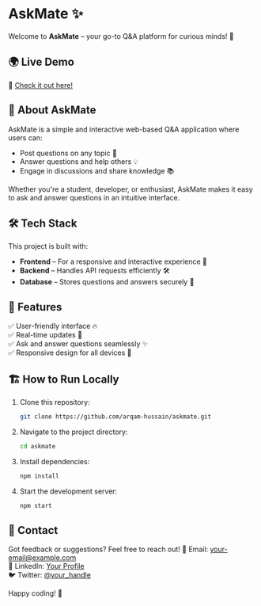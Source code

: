 # AskMate ✨

Welcome to **AskMate** – your go-to Q&A platform for curious minds! 🚀

## 🌍 Live Demo
🔗 [Check it out here!](https://arqam-hussain-askmate.netlify.app/)

## 📌 About AskMate
AskMate is a simple and interactive web-based Q&A application where users can:
- Post questions on any topic 🤔
- Answer questions and help others 💡
- Engage in discussions and share knowledge 📚

Whether you're a student, developer, or enthusiast, AskMate makes it easy to ask and answer questions in an intuitive interface.

## 🛠️ Tech Stack
This project is built with:
- **Frontend** – For a responsive and interactive experience 🎨
- **Backend** – Handles API requests efficiently 🛠️
- **Database** – Stores questions and answers securely 📂

## 🚀 Features
✅ User-friendly interface 🔥  
✅ Real-time updates 📡  
✅ Ask and answer questions seamlessly ✨  
✅ Responsive design for all devices 📱  

## 🏗️ How to Run Locally
1. Clone this repository:
   ```sh
   git clone https://github.com/arqam-hussain/askmate.git
   ```
2. Navigate to the project directory:
   ```sh
   cd askmate
   ```
3. Install dependencies:
   ```sh
   npm install
   ```
4. Start the development server:
   ```sh
   npm start
   ```

## 📩 Contact
Got feedback or suggestions? Feel free to reach out!
📧 Email: [your-email@example.com](mailto:your-email@example.com)  
🔗 LinkedIn: [Your Profile](https://www.linkedin.com/in/arqam-hussain/)  
🐦 Twitter: [@your_handle](https://twitter.com/your_handle)  

Happy coding! 🚀
